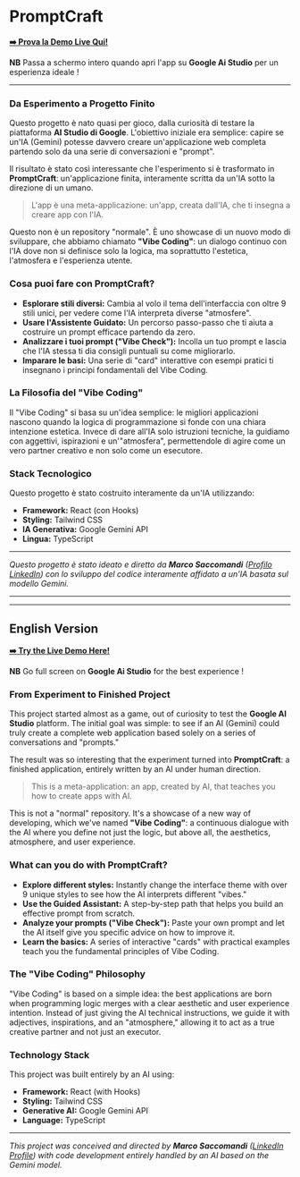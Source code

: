 # PromptCraft 

**[➡️ Prova la Demo Live Qui!](https://ai.studio/apps/drive/1X0J_CMpjYqKnAjDpTWYQ5HSmXe657Clh)**

**NB** Passa a schermo intero quando apri l'app su **Google Ai Studio** per un esperienza ideale !

---

### Da Esperimento a Progetto Finito

Questo progetto è nato quasi per gioco, dalla curiosità di testare la piattaforma **AI Studio di Google**. L'obiettivo iniziale era semplice: capire se un'IA (Gemini) potesse davvero creare un'applicazione web completa partendo solo da una serie di conversazioni e "prompt".

Il risultato è stato così interessante che l'esperimento si è trasformato in **PromptCraft**: un'applicazione finita, interamente scritta da un'IA sotto la direzione di un umano.

> L'app è una meta-applicazione: un'app, creata dall'IA, che ti insegna a creare app con l'IA.

Questo non è un repository "normale". È uno showcase di un nuovo modo di sviluppare, che abbiamo chiamato **"Vibe Coding"**: un dialogo continuo con l'IA dove non si definisce solo la logica, ma soprattutto l'estetica, l'atmosfera e l'esperienza utente.

### Cosa puoi fare con PromptCraft?

-   **Esplorare stili diversi:** Cambia al volo il tema dell'interfaccia con oltre 9 stili unici, per vedere come l'IA interpreta diverse "atmosfere".
-   **Usare l'Assistente Guidato:** Un percorso passo-passo che ti aiuta a costruire un prompt efficace partendo da zero.
-   **Analizzare i tuoi prompt ("Vibe Check"):** Incolla un tuo prompt e lascia che l'IA stessa ti dia consigli puntuali su come migliorarlo.
-   **Imparare le basi:** Una serie di "card" interattive con esempi pratici ti insegnano i principi fondamentali del Vibe Coding.

### La Filosofia del "Vibe Coding"

Il "Vibe Coding" si basa su un'idea semplice: le migliori applicazioni nascono quando la logica di programmazione si fonde con una chiara intenzione estetica. Invece di dare all'IA solo istruzioni tecniche, la guidiamo con aggettivi, ispirazioni e un'"atmosfera", permettendole di agire come un vero partner creativo e non solo come un esecutore.

### Stack Tecnologico

Questo progetto è stato costruito interamente da un'IA utilizzando:

-   **Framework:** React (con Hooks)
-   **Styling:** Tailwind CSS
-   **IA Generativa:** Google Gemini API
-   **Lingua:** TypeScript

---

_Questo progetto è stato ideato e diretto da **Marco Saccomandi** ([Profilo LinkedIn](https://www.linkedin.com/in/marco-saccomandi-5bbb3b2a/)) con lo sviluppo del codice interamente affidato a un'IA basata sul modello Gemini._

---
---

## English Version

**[➡️ Try the Live Demo Here!](https://ai.studio/apps/drive/1X0J_CMpjYqKnAjDpTWYQ5HSmXe657Clh)**

**NB** Go full screen on **Google Ai Studio** for the best experience !

### From Experiment to Finished Project

This project started almost as a game, out of curiosity to test the **Google AI Studio** platform. The initial goal was simple: to see if an AI (Gemini) could truly create a complete web application based solely on a series of conversations and "prompts."

The result was so interesting that the experiment turned into **PromptCraft**: a finished application, entirely written by an AI under human direction.

> This is a meta-application: an app, created by AI, that teaches you how to create apps with AI.

This is not a "normal" repository. It's a showcase of a new way of developing, which we've named **"Vibe Coding"**: a continuous dialogue with the AI where you define not just the logic, but above all, the aesthetics, atmosphere, and user experience.

### What can you do with PromptCraft?

-   **Explore different styles:** Instantly change the interface theme with over 9 unique styles to see how the AI interprets different "vibes."
-   **Use the Guided Assistant:** A step-by-step path that helps you build an effective prompt from scratch.
-   **Analyze your prompts ("Vibe Check"):** Paste your own prompt and let the AI itself give you specific advice on how to improve it.
-   **Learn the basics:** A series of interactive "cards" with practical examples teach you the fundamental principles of Vibe Coding.

### The "Vibe Coding" Philosophy

"Vibe Coding" is based on a simple idea: the best applications are born when programming logic merges with a clear aesthetic and user experience intention. Instead of just giving the AI technical instructions, we guide it with adjectives, inspirations, and an "atmosphere," allowing it to act as a true creative partner and not just an executor.

### Technology Stack

This project was built entirely by an AI using:

-   **Framework:** React (with Hooks)
-   **Styling:** Tailwind CSS
-   **Generative AI:** Google Gemini API
-   **Language:** TypeScript

---

_This project was conceived and directed by **Marco Saccomandi** ([LinkedIn Profile](https://www.linkedin.com/in/marco-saccomandi-5bbb3b2a/)) with code development entirely handled by an AI based on the Gemini model._
